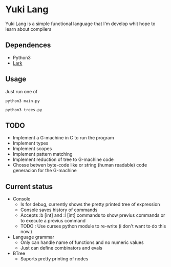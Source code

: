 # Yuki Lang

Yuki Lang is a simple functional language that I'm develop whit hope to learn about compilers 

## Dependences  
* Python3
* [Lark](https://github.com/lark-parser/lark)  

## Usage 

Just run one of 

~~~ssh
python3 main.py 
~~~

~~~ssh
python3 trees.py
~~~

## TODO 

* Implement a G-machine in C to run the program 
* Implement types
* Implement scopes
* Implement pattern matching
* Implement reduction of tree to G-machine code
* Chosse betwen byte-code like or string (human readable) code generacion for the G-machine

## Current status 

* Console
    * Is for debug, currently shows the pretty printed tree of expression 
    * Console saves history of commands
    * Accepts :b [int] and :l [int] commands to show previus commands or to execute a previus command
    * TODO : Use curses python module to re-write (i don't want to do this now.)
* Language grammar
    * Only can handle name of functions and no numeric values
    * Just can define combinators and evals
* BTree
    * Suports pretty printing of nodes


